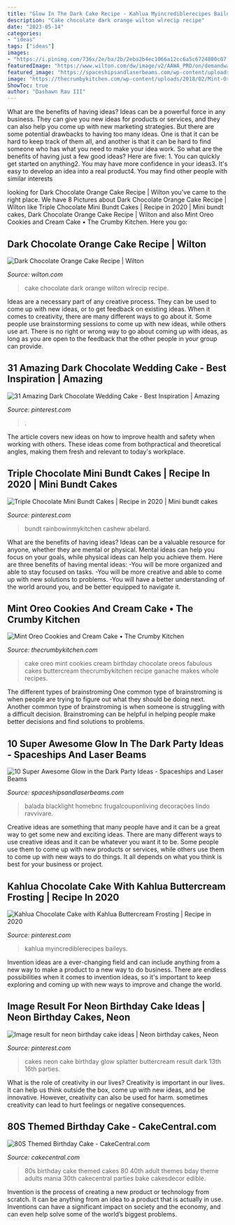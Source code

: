 ```yaml
---
title: "Glow In The Dark Cake Recipe - Kahlua Myincrediblerecipes Baileys"
description: "Cake chocolate dark orange wilton wlrecip recipe"
date: "2023-05-14"
categories:
- "ideas"
tags: ["ideas"]
images:
- "https://i.pinimg.com/736x/2e/ba/2b/2eba2b4ec1066a12cc6a5c6724800c07.jpg"
featuredImage: "https://www.wilton.com/dw/image/v2/AAWA_PRD/on/demandware.static/-/Sites-wilton-project-master/default/dw1a1074ad/images/project/WLRECIP-766/dark-chocolate-orange-cake-recipe.jpg?sw=502&amp;sh=502&amp;sm=fit"
featured_image: "https://spaceshipsandlaserbeams.com/wp-content/uploads/2015/12/glow-in-the-dark-party-ideas.jpg"
image: "https://thecrumbykitchen.com/wp-content/uploads/2018/02/Mint-Oreo-Cake-2-684x1025.jpg"
ShowToc: true
author: "Dashawn Rau III"
---
```



What are the benefits of having ideas?
Ideas can be a powerful force in any business. They can give you new ideas for products or services, and they can also help you come up with new marketing strategies. But there are some potential drawbacks to having too many ideas. One is that it can be hard to keep track of them all, and another is that it can be hard to find someone who has what you need to make your idea work. So what are the benefits of having just a few good ideas? Here are five: 1. You can quickly get started on anything2. You may have more confidence in your ideas3. It's easy to develop an idea into a real product4. You may find other people with similar interests
	

		
looking for Dark Chocolate Orange Cake Recipe | Wilton you've came to the right place. We have 8 Pictures about Dark Chocolate Orange Cake Recipe | Wilton like Triple Chocolate Mini Bundt Cakes | Recipe in 2020 | Mini bundt cakes, Dark Chocolate Orange Cake Recipe | Wilton and also Mint Oreo Cookies and Cream Cake • The Crumby Kitchen. Here you go:
		
    
## Dark Chocolate Orange Cake Recipe | Wilton

<img loading=lazy src="https://www.wilton.com/dw/image/v2/AAWA_PRD/on/demandware.static/-/Sites-wilton-project-master/default/dw1a1074ad/images/project/WLRECIP-766/dark-chocolate-orange-cake-recipe.jpg?sw=502&amp;sh=502&amp;sm=fit" onerror="this.onerror=null;this.src='https://tse3.mm.bing.net/th?id=OIP.s2PLAJoMAZCFfteE03-s1AHaHa&amp;pid=15.1';" alt="Dark Chocolate Orange Cake Recipe | Wilton">

_Source: wilton.com_

>cake chocolate dark orange wilton wlrecip recipe. 

	

Ideas are a necessary part of any creative process. They can be used to come up with new ideas, or to get feedback on existing ideas. When it comes to creativity, there are many different ways to go about it. Some people use brainstorming sessions to come up with new ideas, while others use art. There is no right or wrong way to go about coming up with ideas, as long as you are open to the feedback that the other people in your group can provide.

    
## 31 Amazing Dark Chocolate Wedding Cake - Best Inspiration | Amazing

<img loading=lazy src="https://i.pinimg.com/736x/5f/f7/95/5ff795ad6bc0a64526b96b3607382dec.jpg" onerror="this.onerror=null;this.src='https://tse3.mm.bing.net/th?id=OIP.G5NYCBi4RmMLqQNHcBEcSAHaK2&amp;pid=15.1';" alt="31 Amazing Dark Chocolate Wedding Cake - Best Inspiration | Amazing">

_Source: pinterest.com_

>. 

	

The article covers new ideas on how to improve health and safety when working with others. These ideas come from bothpractical and theoretical angles, making them fresh and relevant to today's workplace.

    
## Triple Chocolate Mini Bundt Cakes | Recipe In 2020 | Mini Bundt Cakes

<img loading=lazy src="https://i.pinimg.com/736x/ca/23/62/ca23629305142e207b45e8afa4713b37.jpg" onerror="this.onerror=null;this.src='https://tse1.mm.bing.net/th?id=OIP.j9XuAdhQj03ax5KmCqtNGgHaKX&amp;pid=15.1';" alt="Triple Chocolate Mini Bundt Cakes | Recipe in 2020 | Mini bundt cakes">

_Source: pinterest.com_

>bundt rainbowinmykitchen cashew abelard. 

	

What are the benefits of having ideas?
Ideas can be a valuable resource for anyone, whether they are mental or physical. Mental ideas can help you focus on your goals, while physical ideas can help you achieve them. Here are three benefits of having mental ideas: 
-You will be more organized and able to stay focused on tasks. 
-You will be more creative and able to come up with new solutions to problems. 
-You will have a better understanding of the world around you, and be better equipped to navigate it.

    
## Mint Oreo Cookies And Cream Cake • The Crumby Kitchen

<img loading=lazy src="https://thecrumbykitchen.com/wp-content/uploads/2018/02/Mint-Oreo-Cake-2-684x1025.jpg" onerror="this.onerror=null;this.src='https://tse2.mm.bing.net/th?id=OIP.kxUmLIo_AIi3_WngUUz6UAHaLG&amp;pid=15.1';" alt="Mint Oreo Cookies and Cream Cake • The Crumby Kitchen">

_Source: thecrumbykitchen.com_

>cake oreo mint cookies cream birthday chocolate oreos fabulous cakes buttercream thecrumbykitchen recipe ganache makes whole recipes. 

	

The different types of brainstroming
One common type of brainstroming is when people are trying to figure out what they should be doing next. Another common type of brainstroming is when someone is struggling with a difficult decision. Brainstroming can be helpful in helping people make better decisions and find solutions to problems.

    
## 10 Super Awesome Glow In The Dark Party Ideas - Spaceships And Laser Beams

<img loading=lazy src="https://spaceshipsandlaserbeams.com/wp-content/uploads/2015/12/glow-in-the-dark-party-ideas.jpg" onerror="this.onerror=null;this.src='https://tse1.mm.bing.net/th?id=OIP.fqDZuRcVOGTvZWo9xEgUPQHaLH&amp;pid=15.1';" alt="10 Super Awesome Glow in the Dark Party Ideas - Spaceships and Laser Beams">

_Source: spaceshipsandlaserbeams.com_

>balada blacklight homebnc frugalcouponliving decorações lindo ravvivare. 

	

Creative ideas are something that many people have and it can be a great way to get some new and exciting ideas. There are many different ways to use creative ideas and it can be whatever you want it to be. Some people use them to come up with new products or services, while others use them to come up with new ways to do things. It all depends on what you think is best for your business or project.

    
## Kahlua Chocolate Cake With Kahlua Buttercream Frosting | Recipe In 2020

<img loading=lazy src="https://i.pinimg.com/736x/2e/ba/2b/2eba2b4ec1066a12cc6a5c6724800c07.jpg" onerror="this.onerror=null;this.src='https://tse4.mm.bing.net/th?id=OIP.3IjSY1afQsYc0BzT2a8UJQHaLH&amp;pid=15.1';" alt="Kahlua Chocolate Cake with Kahlua Buttercream Frosting | Recipe in 2020">

_Source: pinterest.com_

>kahlua myincrediblerecipes baileys. 

	

Invention ideas are a ever-changing field and can include anything from a new way to make a product to a new way to do business. There are endless possibilities when it comes to invention ideas, so it's important to keep exploring and coming up with new ways to improve and change the world.

    
## Image Result For Neon Birthday Cake Ideas | Neon Birthday Cakes, Neon

<img loading=lazy src="https://i.pinimg.com/736x/75/88/a5/7588a5d259e6e9375a166aa75c781697--neon-birthday-cakes-splatter-cake.jpg" onerror="this.onerror=null;this.src='https://tse2.mm.bing.net/th?id=OIP.BsWzV_jusPFe3UF94TD7UQHaKJ&amp;pid=15.1';" alt="Image result for neon birthday cake ideas | Neon birthday cakes, Neon">

_Source: pinterest.com_

>cakes neon cake birthday glow splatter buttercream result dark 13th 16th parties. 

	

What is the role of creativity in our lives?
Creativity is important in our lives. It can help us think outside the box, come up with new ideas, and be innovative. However, creativity can also be used for harm. sometimes creativity can lead to hurt feelings or negative consequences.

    
## 80S Themed Birthday Cake - CakeCentral.com

<img loading=lazy src="https://cdn001.cakecentral.com/gallery/2015/03/900_950186HLaw_80s-themed-birthday-cake.jpg" onerror="this.onerror=null;this.src='https://tse4.mm.bing.net/th?id=OIP.5KAqtCytwHY6mp9KcrU_PQHaKD&amp;pid=15.1';" alt="80S Themed Birthday Cake - CakeCentral.com">

_Source: cakecentral.com_

>80s birthday cake themed cakes 80 40th adult themes bday theme adults mania 30th cakecentral parties bake cakesdecor edible. 

	

Invention is the process of creating a new product or technology from scratch. It can be anything from an idea to a product that is actually in use. Inventions can have a significant impact on society and the economy, and can even help solve some of the world’s biggest problems.

